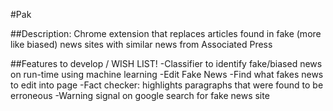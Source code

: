 #Pak

##Description:
Chrome extension that replaces articles found in fake (more like biased) news sites with similar news from Associated Press

##Features to develop / WISH LIST!
-Classifier to identify fake/biased news on run-time using machine learning
-Edit Fake News
-Find what fakes news to edit into page
-Fact checker: highlights paragraphs that were found to be erroneous
-Warning signal on google search for fake news site
